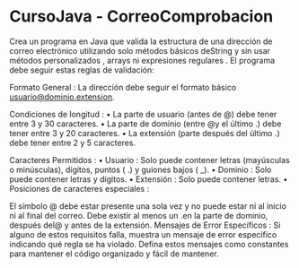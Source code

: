 # CursoJava - CorreoComprobacion
Crea un programa en Java que valida la estructura de una dirección de correo electrónico utilizando solo métodos básicos deString
y sin usar métodos personalizados , arrays ni expresiones regulares . El programa debe seguir estas reglas de validación:

Formato General : La dirección debe seguir el formato básico usuario@dominio.extension.

Condiciones de longitud :
• La parte de usuario (antes de @) debe tener entre 3 y 30 caracteres.
• La parte de dominio (entre @y el último .) debe tener entre 3 y 20 caracteres.
• La extensión (parte después del último .) debe tener entre 2 y 5 caracteres.

Caracteres Permitidos :
• Usuario : Solo puede contener letras (mayúsculas o minúsculas), dígitos, puntos ( .) y guiones bajos ( _).
• Dominio : Solo puede contener letras y dígitos.
• Extensión : Solo puede contener letras.
• Posiciones de caracteres especiales :

El símbolo @ debe estar presente una sola vez y no puede estar ni al inicio ni al final del correo.
Debe existir al menos un .en la parte de dominio, después del@ y antes de la extensión.
Mensajes de Error Específicos : Si alguno de estos requisitos falla, muestra un mensaje de error específico indicando qué regla se
ha violado. Defina estos mensajes como constantes para mantener el código organizado y fácil de mantener.
